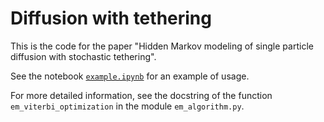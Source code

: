 # Diffusion with tethering
This is the code for the paper "Hidden Markov modeling of single particle diffusion with stochastic tethering".

See the notebook [`example.ipynb`](https://github.com/ybs-lab/diffusion-with-tethering/blob/main/example.ipynb) for an example of usage.

For more detailed information, see the docstring of the function `em_viterbi_optimization` in the module `em_algorithm.py`.
